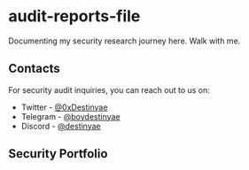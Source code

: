 # audit-reports-file

Documenting my security research journey here. Walk with me.

## Contacts

For security audit inquiries, you can reach out to us on:

- Twitter - [@0xDestinyae](https://twitter.com/0xDestinyae)
- Telegram - [@boydestinyae](https://t.me/boydestinyae)
- Discord - [@destinyae](https://discord.gg/destinyae)

## Security Portfolio
